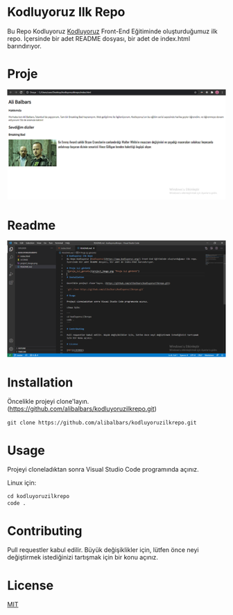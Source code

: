 # Kodluyoruz Ilk Repo
Bu Repo Kodluyoruz [Kodluyoruz](https://www.kodluyoruz.org/) Front-End Eğitiminde oluşturduğumuz ilk repo. İçersinde bir adet README dosyası, bir adet de index.html barındırıyor.

# Proje
![proje_içi_goruntu](project_image.png "Proje içi görüntü")

# Readme
![readme_goruntu](readme_image.png)
# Installation 

Öncelikle projeyi clone'layın. (https://github.com/alibalbars/kodluyoruzilkrepo.git)

`git clone https://github.com/alibalbars/kodluyoruzilkrepo.git`

# Usage

Projeyi cloneladıktan sonra Visual Studio Code programında açınız.

Linux için:

```
cd kodluyoruzilkrepo
code .
```

# Contributing

Pull requestler kabul edilir. Büyük değişiklikler için, lütfen önce neyi değiştirmek istediğinizi tartışmak için bir konu açınız.

# License

[MIT](LICENSE)
